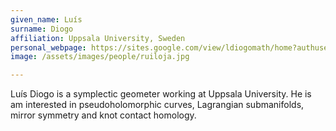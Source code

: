 ```yaml
---
given_name: Luís
surname: Diogo
affiliation: Uppsala University, Sweden
personal_webpage: https://sites.google.com/view/ldiogomath/home?authuser=0
image: /assets/images/people/ruiloja.jpg

---
```

Luís Diogo is a symplectic geometer working at Uppsala University. 
He is am interested in pseudoholomorphic curves, Lagrangian submanifolds, 
mirror symmetry and knot contact homology. 


